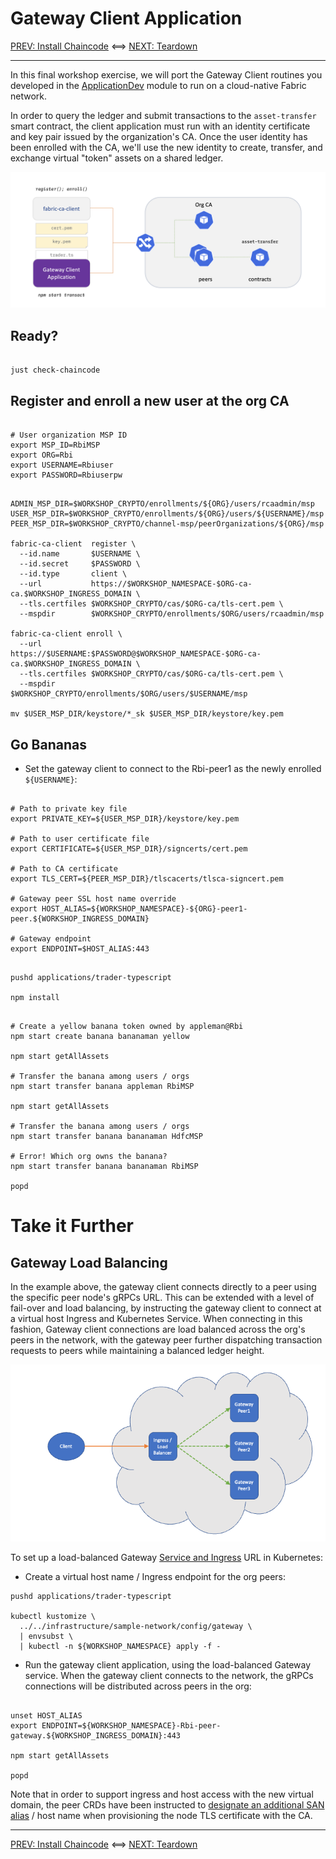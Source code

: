 # Gateway Client Application

[PREV: Install Chaincode](30-chaincode.md) <==> [NEXT: Teardown](90-teardown.md)

---

In this final workshop exercise, we will port the Gateway Client routines you developed in the
[ApplicationDev](../ApplicationDev) module to run on a cloud-native Fabric network.

In order to query the ledger and submit transactions to the `asset-transfer` smart contract, the client application
must run with an identity certificate and key pair issued by the organization's CA.  Once the user identity has
been enrolled with the CA, we'll use the new identity to create, transfer, and exchange virtual "token" assets
on a shared ledger.

![Gateway Client Application](../../docs/images/CloudReady/40-gateway-client-app.png)


## Ready?

```shell

just check-chaincode

```


## Register and enroll a new user at the org CA

```shell

# User organization MSP ID
export MSP_ID=RbiMSP        
export ORG=Rbi
export USERNAME=Rbiuser
export PASSWORD=Rbiuserpw

```

```shell

ADMIN_MSP_DIR=$WORKSHOP_CRYPTO/enrollments/${ORG}/users/rcaadmin/msp
USER_MSP_DIR=$WORKSHOP_CRYPTO/enrollments/${ORG}/users/${USERNAME}/msp
PEER_MSP_DIR=$WORKSHOP_CRYPTO/channel-msp/peerOrganizations/${ORG}/msp

fabric-ca-client  register \
  --id.name       $USERNAME \
  --id.secret     $PASSWORD \
  --id.type       client \
  --url           https://$WORKSHOP_NAMESPACE-$ORG-ca-ca.$WORKSHOP_INGRESS_DOMAIN \
  --tls.certfiles $WORKSHOP_CRYPTO/cas/$ORG-ca/tls-cert.pem \
  --mspdir        $WORKSHOP_CRYPTO/enrollments/$ORG/users/rcaadmin/msp

fabric-ca-client enroll \
  --url           https://$USERNAME:$PASSWORD@$WORKSHOP_NAMESPACE-$ORG-ca-ca.$WORKSHOP_INGRESS_DOMAIN \
  --tls.certfiles $WORKSHOP_CRYPTO/cas/$ORG-ca/tls-cert.pem \
  --mspdir        $WORKSHOP_CRYPTO/enrollments/$ORG/users/$USERNAME/msp

mv $USER_MSP_DIR/keystore/*_sk $USER_MSP_DIR/keystore/key.pem

```

## Go Bananas

- Set the gateway client to connect to the Rbi-peer1 as the newly enrolled `${USERNAME}`:
```shell

# Path to private key file
export PRIVATE_KEY=${USER_MSP_DIR}/keystore/key.pem

# Path to user certificate file
export CERTIFICATE=${USER_MSP_DIR}/signcerts/cert.pem

# Path to CA certificate
export TLS_CERT=${PEER_MSP_DIR}/tlscacerts/tlsca-signcert.pem

# Gateway peer SSL host name override
export HOST_ALIAS=${WORKSHOP_NAMESPACE}-${ORG}-peer1-peer.${WORKSHOP_INGRESS_DOMAIN}

# Gateway endpoint
export ENDPOINT=$HOST_ALIAS:443

```

```shell

pushd applications/trader-typescript

npm install

```

```shell

# Create a yellow banana token owned by appleman@Rbi 
npm start create banana bananaman yellow

npm start getAllAssets

# Transfer the banana among users / orgs 
npm start transfer banana appleman RbiMSP

npm start getAllAssets

# Transfer the banana among users / orgs 
npm start transfer banana bananaman HdfcMSP

# Error! Which org owns the banana? 
npm start transfer banana bananaman RbiMSP

popd

```

# Take it Further 

## Gateway Load Balancing

In the example above, the gateway client connects directly to a peer using the specific peer node's 
gRPCs URL.  This can be extended with a level of fail-over and load balancing, by instructing the gateway 
client to connect at a virtual host Ingress and Kubernetes Service.  When connecting in this fashion,
Gateway client connections are load balanced across the org's peers in the network, with the gateway
peer further dispatching transaction requests to peers while maintaining a balanced ledger height.

![Fabric Gateway deployment](../images/ApplicationDev/fabric-gateway-deployment.png)

To set up a load-balanced Gateway [Service and Ingress](../../infrastructure/sample-network/config/gateway/Rbi-peer-gateway.yaml) URL in Kubernetes:


- Create a virtual host name / Ingress endpoint for the org peers: 
```shell
pushd applications/trader-typescript

kubectl kustomize \
  ../../infrastructure/sample-network/config/gateway \
  | envsubst \
  | kubectl -n ${WORKSHOP_NAMESPACE} apply -f -  

```

- Run the gateway client application, using the load-balanced Gateway service.  When the gateway client 
connects to the network, the gRPCs connections will be distributed across peers in the org:
```shell

unset HOST_ALIAS
export ENDPOINT=${WORKSHOP_NAMESPACE}-Rbi-peer-gateway.${WORKSHOP_INGRESS_DOMAIN}:443

npm start getAllAssets

popd
```

Note that in order to support ingress and host access with the new virtual domain, the peer 
CRDs have been instructed to [designate an additional SAN alias](../../infrastructure/sample-network/config/peers/Rbi-peer1.yaml#L69)
/ host name when provisioning the node TLS certificate with the CA.


---

[PREV: Install Chaincode](30-chaincode.md) <==> [NEXT: Teardown](90-teardown.md)
